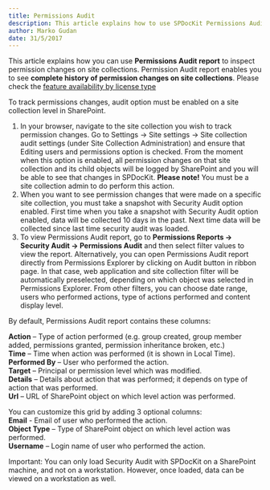 ```yaml
---
title: Permissions Audit
description: This article explains how to use SPDocKit Permissions Audit report to track who made certain permissions changes, when and on which securable object that specific action has been performed.
author: Marko Gudan
date: 31/5/2017
---
```


This article explains how you can use __Permissions Audit report__ to inspect permission changes on site collections. Permission Audit report enables you to see __complete history of permission changes on site collections__. Please check the [feature availability by license type](https://www.spdockit.com/orders)

To track permissions changes, audit option must be enabled on a site collection level in SharePoint.

1. In your browser, navigate to the site collection you wish to track permission changes. Go to Settings -> Site settings -> Site collection audit settings (under Site Collection Administration) and ensure that Editing users and permissions option is checked. From the moment when this option is enabled, all permission changes on that site collection and its child objects will be logged by SharePoint and you will be able to see that changes in SPDocKit. __Please note!__ You must be a site collection admin to do perform this action.
1. When you want to see permission changes that were made on a specific site collection, you must take a snapshot with Security Audit option enabled. First time when you take a snapshot with Security Audit option enabled, data will be collected 10 days in the past. Next time data will be collected since last time security audit was loaded.
1. To view Permissions Audit report, go to __Permissions Reports -> Security Audit -> Permissions Audit__ and then select filter values to view the report. Alternatively, you can open Permissions Audit report directly from Permissions Explorer by clicking on Audit button in ribbon page. In that case, web application and site collection filter will be automatically preselected, depending on which object was selected in Permissions Explorer. 
From other filters, you can choose date range, users who performed actions, type of actions performed and content display level.  

By default, Permissions Audit report contains these columns:  

__Action__ – Type of action performed (e.g. group created, group member added, permissions granted, permission inheritance broken, etc.)  
__Time__ – Time when action was performed (it is shown in Local Time).  
__Performed By__ – User who performed the action.  
__Target__ – Principal or permission level which was modified.  
__Details__ – Details about action that was performed; it depends on type of action that was performed.  
__Url__ – URL of SharePoint object on which level action was performed.  

You can customize this grid by adding 3 optional columns:  
__Email__ - Email of user who performed the action.  
__Object Type__ – Type of SharePoint object on which level action was performed.  
__Username__ – Login name of user who performed the action.  

Important: You can only load Security Audit with SPDocKit on a SharePoint machine, and not on a workstation. However, once loaded, data can be viewed on a workstation as well. 

